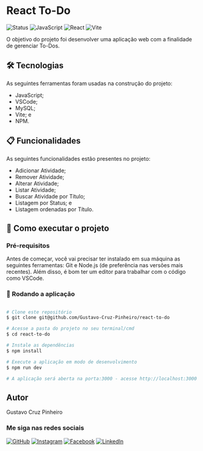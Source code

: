 # React To-Do

![Status](http://img.shields.io/static/v1?label=Status&message=Em%20Desenvolvimento&color=GREEN&style=for-the-badge)
![JavaScript](https://img.shields.io/badge/javascript-%23323330.svg?style=for-the-badge&logo=javascript&logoColor=%23F7DF1E)
![React](https://img.shields.io/badge/react-%2320232a.svg?style=for-the-badge&logo=react&logoColor=%2361DAFB)
![Vite](https://img.shields.io/badge/vite-%23646CFF.svg?style=for-the-badge&logo=vite&logoColor=white)

O objetivo do projeto foi desenvolver uma aplicação web com a finalidade de gerenciar To-Dos.

## 🛠 Tecnologias

As seguintes ferramentas foram usadas na construção do projeto:

* JavaScript;
* VSCode;
* MySQL;
* Vite; e
* NPM.

## 📋 Funcionalidades

As seguintes funcionalidades estão presentes no projeto:

* Adicionar Atividade;
* Remover Atividade;
* Alterar Atividade;
* Listar Atividade;
* Buscar Atividade por Título;
* Listagem por Status; e
* Listagem ordenadas por Título.

## 🚀 Como executar o projeto

### Pré-requisitos

Antes de começar, você vai precisar ter instalado em sua máquina as seguintes ferramentas: Git e Node.js (de preferência nas versões mais recentes). Além disso, é bom ter um editor para trabalhar com o código como VSCode.

### 🧭 Rodando a aplicação

```bash

# Clone este repositório
$ git clone git@github.com/Gustavo-Cruz-Pinheiro/react-to-do

# Acesse a pasta do projeto no seu terminal/cmd
$ cd react-to-do

# Instale as dependências
$ npm install

# Execute a aplicação em modo de desenvolvimento
$ npm run dev

# A aplicação será aberta na porta:3000 - acesse http://localhost:3000

```

## Autor

Gustavo Cruz Pinheiro

### Me siga nas redes sociais

<a href="https:/https://github.com/Gustavo-Cruz-Pinheiro">![GitHub](https://img.shields.io/badge/github-%23121011.svg?style=for-the-badge&logo=github&logoColor=white)</a>
<a href="https://www.instagram.com/gusttavo.cruz">![Instagram](https://img.shields.io/badge/Instagram-%23E4405F.svg?style=for-the-badge&logo=Instagram&logoColor=white)</a>
<a href="https://www.facebook.com/gustavocruzpinheiro">![Facebook](https://img.shields.io/badge/Facebook-%231877F2.svg?style=for-the-badge&logo=Facebook&logoColor=white)</a>
<a href="https://www.linkedin.com/in/gustavo-cruz-pinheiro-61b852217/">![LinkedIn](https://img.shields.io/badge/linkedin-%230077B5.svg?style=for-the-badge&logo=linkedin&logoColor=white)</a>
